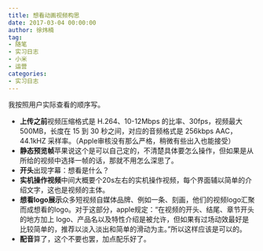 ```yaml
---
title: 想看动画视频构思
date: 2017-03-04 00:00:00
author: 徐炜楠
tag: 
- 随笔
- 实习日志
- 小米
- 运营
categories: 
- 实习日志
---
```

<p>我按照用户实际查看的顺序写。</p><ul>
<li>
<strong>上传之前</strong>视频压缩格式是 H.264、10-12Mbps 的比率、30fps，视频最大 500MB，长度在 15 到 30 秒之间，对应的音频格式是 256kbps AAC，44.1kHZ 采样率。（Apple审核没有那么严格，稍微有些出入也能接受）</li>
<li>
<strong>静态预览帧</strong>苹果说这个是可以自己定的，不清楚具体要怎么操作，但如果是从所给的视频中选择一帧的话，那就不用怎么深思了。</li>
<li>
<strong>开头</strong>出现字幕：想看是什么？</li>
<li>
<strong>实机操作视频</strong>中间大概要个20s左右的实机操作视频，每个界面辅以简单的介绍文字，这也是视频的主体。</li>
<li>
<strong>想看logo展示</strong>众多短视频自媒体品牌、例如一条、刻画，他们的视频logo汇聚而成想看的logo。对于这部分，apple规定：“在视频的开头、结尾、章节开头的地方加上 logo、产品名以及特性介绍是被允许，但如果有过场动效最好是比较简单的，推荐以淡入淡出和简单的滑动为主。”所以这样应该是可以的。</li>
<li>
<strong>配音</strong>算了，这个不要也罢，加点配乐好了。</li>
</ul>